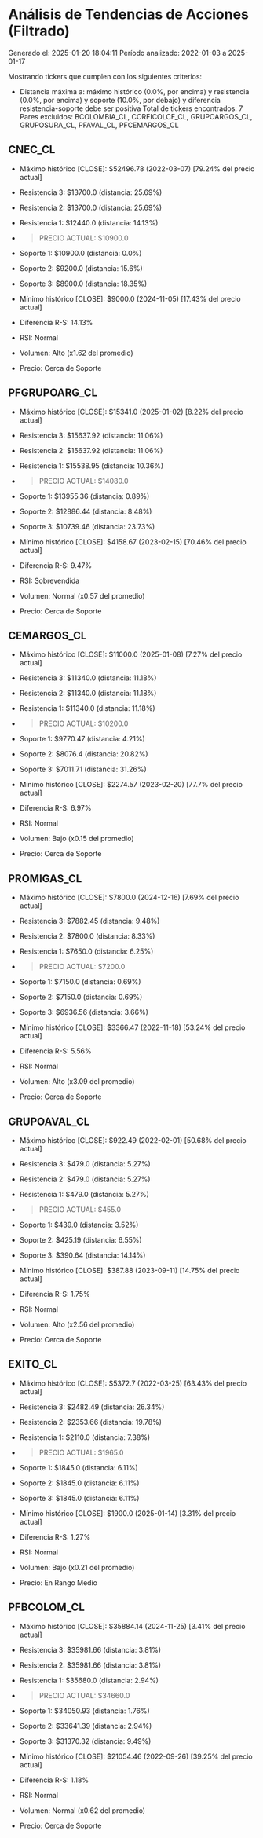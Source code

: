 # Análisis de Tendencias de Acciones (Filtrado)

Generado el: 2025-01-20 18:04:11
Período analizado: 2022-01-03 a 2025-01-17

Mostrando tickers que cumplen con los siguientes criterios:
- Distancia máxima a: máximo histórico (0.0%, por encima) y resistencia (0.0%, por encima) y soporte (10.0%, por debajo) y diferencia resistencia-soporte debe ser positiva
Total de tickers encontrados: 7
Pares excluidos: BCOLOMBIA_CL, CORFICOLCF_CL, GRUPOARGOS_CL, GRUPOSURA_CL, PFAVAL_CL, PFCEMARGOS_CL

## CNEC_CL
- Máximo histórico [CLOSE]: $52496.78 (2022-03-07) [79.24% del precio actual]
- Resistencia 3: $13700.0 (distancia: 25.69%)
- Resistencia 2: $13700.0 (distancia: 25.69%)
- Resistencia 1: $12440.0 (distancia: 14.13%)
- > PRECIO ACTUAL: $10900.0
- Soporte 1: $10900.0 (distancia: 0.0%)
- Soporte 2: $9200.0 (distancia: 15.6%)
- Soporte 3: $8900.0 (distancia: 18.35%)
- Mínimo histórico [CLOSE]: $9000.0 (2024-11-05) [17.43% del precio actual]

- Diferencia R-S: 14.13%
- RSI: Normal
- Volumen: Alto (x1.62 del promedio)
- Precio: Cerca de Soporte

## PFGRUPOARG_CL
- Máximo histórico [CLOSE]: $15341.0 (2025-01-02) [8.22% del precio actual]
- Resistencia 3: $15637.92 (distancia: 11.06%)
- Resistencia 2: $15637.92 (distancia: 11.06%)
- Resistencia 1: $15538.95 (distancia: 10.36%)
- > PRECIO ACTUAL: $14080.0
- Soporte 1: $13955.36 (distancia: 0.89%)
- Soporte 2: $12886.44 (distancia: 8.48%)
- Soporte 3: $10739.46 (distancia: 23.73%)
- Mínimo histórico [CLOSE]: $4158.67 (2023-02-15) [70.46% del precio actual]

- Diferencia R-S: 9.47%
- RSI: Sobrevendida
- Volumen: Normal (x0.57 del promedio)
- Precio: Cerca de Soporte

## CEMARGOS_CL
- Máximo histórico [CLOSE]: $11000.0 (2025-01-08) [7.27% del precio actual]
- Resistencia 3: $11340.0 (distancia: 11.18%)
- Resistencia 2: $11340.0 (distancia: 11.18%)
- Resistencia 1: $11340.0 (distancia: 11.18%)
- > PRECIO ACTUAL: $10200.0
- Soporte 1: $9770.47 (distancia: 4.21%)
- Soporte 2: $8076.4 (distancia: 20.82%)
- Soporte 3: $7011.71 (distancia: 31.26%)
- Mínimo histórico [CLOSE]: $2274.57 (2023-02-20) [77.7% del precio actual]

- Diferencia R-S: 6.97%
- RSI: Normal
- Volumen: Bajo (x0.15 del promedio)
- Precio: Cerca de Soporte

## PROMIGAS_CL
- Máximo histórico [CLOSE]: $7800.0 (2024-12-16) [7.69% del precio actual]
- Resistencia 3: $7882.45 (distancia: 9.48%)
- Resistencia 2: $7800.0 (distancia: 8.33%)
- Resistencia 1: $7650.0 (distancia: 6.25%)
- > PRECIO ACTUAL: $7200.0
- Soporte 1: $7150.0 (distancia: 0.69%)
- Soporte 2: $7150.0 (distancia: 0.69%)
- Soporte 3: $6936.56 (distancia: 3.66%)
- Mínimo histórico [CLOSE]: $3366.47 (2022-11-18) [53.24% del precio actual]

- Diferencia R-S: 5.56%
- RSI: Normal
- Volumen: Alto (x3.09 del promedio)
- Precio: Cerca de Soporte

## GRUPOAVAL_CL
- Máximo histórico [CLOSE]: $922.49 (2022-02-01) [50.68% del precio actual]
- Resistencia 3: $479.0 (distancia: 5.27%)
- Resistencia 2: $479.0 (distancia: 5.27%)
- Resistencia 1: $479.0 (distancia: 5.27%)
- > PRECIO ACTUAL: $455.0
- Soporte 1: $439.0 (distancia: 3.52%)
- Soporte 2: $425.19 (distancia: 6.55%)
- Soporte 3: $390.64 (distancia: 14.14%)
- Mínimo histórico [CLOSE]: $387.88 (2023-09-11) [14.75% del precio actual]

- Diferencia R-S: 1.75%
- RSI: Normal
- Volumen: Alto (x2.56 del promedio)
- Precio: Cerca de Soporte

## EXITO_CL
- Máximo histórico [CLOSE]: $5372.7 (2022-03-25) [63.43% del precio actual]
- Resistencia 3: $2482.49 (distancia: 26.34%)
- Resistencia 2: $2353.66 (distancia: 19.78%)
- Resistencia 1: $2110.0 (distancia: 7.38%)
- > PRECIO ACTUAL: $1965.0
- Soporte 1: $1845.0 (distancia: 6.11%)
- Soporte 2: $1845.0 (distancia: 6.11%)
- Soporte 3: $1845.0 (distancia: 6.11%)
- Mínimo histórico [CLOSE]: $1900.0 (2025-01-14) [3.31% del precio actual]

- Diferencia R-S: 1.27%
- RSI: Normal
- Volumen: Bajo (x0.21 del promedio)
- Precio: En Rango Medio

## PFBCOLOM_CL
- Máximo histórico [CLOSE]: $35884.14 (2024-11-25) [3.41% del precio actual]
- Resistencia 3: $35981.66 (distancia: 3.81%)
- Resistencia 2: $35981.66 (distancia: 3.81%)
- Resistencia 1: $35680.0 (distancia: 2.94%)
- > PRECIO ACTUAL: $34660.0
- Soporte 1: $34050.93 (distancia: 1.76%)
- Soporte 2: $33641.39 (distancia: 2.94%)
- Soporte 3: $31370.32 (distancia: 9.49%)
- Mínimo histórico [CLOSE]: $21054.46 (2022-09-26) [39.25% del precio actual]

- Diferencia R-S: 1.18%
- RSI: Normal
- Volumen: Normal (x0.62 del promedio)
- Precio: Cerca de Soporte
